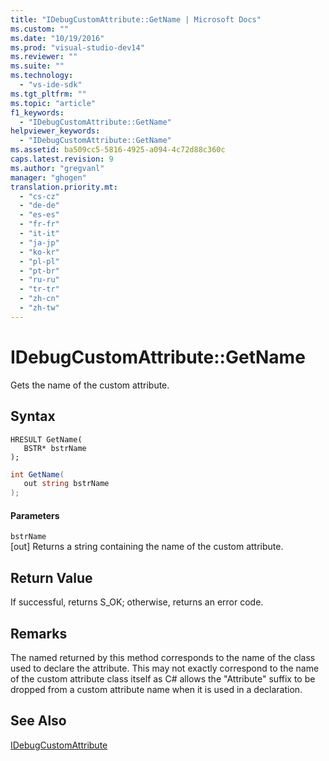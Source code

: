 ```yaml
---
title: "IDebugCustomAttribute::GetName | Microsoft Docs"
ms.custom: ""
ms.date: "10/19/2016"
ms.prod: "visual-studio-dev14"
ms.reviewer: ""
ms.suite: ""
ms.technology: 
  - "vs-ide-sdk"
ms.tgt_pltfrm: ""
ms.topic: "article"
f1_keywords: 
  - "IDebugCustomAttribute::GetName"
helpviewer_keywords: 
  - "IDebugCustomAttribute::GetName"
ms.assetid: ba509cc5-5816-4925-a094-4c72d88c360c
caps.latest.revision: 9
ms.author: "gregvanl"
manager: "ghogen"
translation.priority.mt: 
  - "cs-cz"
  - "de-de"
  - "es-es"
  - "fr-fr"
  - "it-it"
  - "ja-jp"
  - "ko-kr"
  - "pl-pl"
  - "pt-br"
  - "ru-ru"
  - "tr-tr"
  - "zh-cn"
  - "zh-tw"
---
```

# IDebugCustomAttribute::GetName
Gets the name of the custom attribute.  
  
## Syntax  
  
```cpp#  
HRESULT GetName(   
   BSTR* bstrName  
);  
```  
  
```c#  
int GetName(  
   out string bstrName  
);  
```  
  
#### Parameters  
 `bstrName`  
 [out] Returns a string containing the name of the custom attribute.  
  
## Return Value  
 If successful, returns S_OK; otherwise, returns an error code.  
  
## Remarks  
 The named returned by this method corresponds to the name of the class used to declare the attribute. This may not exactly correspond to the name of the custom attribute class itself as C# allows the "Attribute" suffix to be dropped from a custom attribute name when it is used in a declaration.  
  
## See Also  
 [IDebugCustomAttribute](../extensibility-debugger-reference/idebugcustomattribute.md)